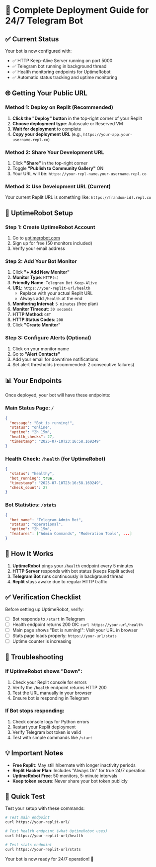 # 🚀 Complete Deployment Guide for 24/7 Telegram Bot

## ✅ Current Status
Your bot is now configured with:
- ✅ HTTP Keep-Alive Server running on port 5000
- ✅ Telegram bot running in background thread
- ✅ Health monitoring endpoints for UptimeRobot
- ✅ Automatic status tracking and uptime monitoring

## 🌐 Getting Your Public URL

### Method 1: Deploy on Replit (Recommended)
1. **Click the "Deploy" button** in the top-right corner of your Replit
2. **Choose deployment type**: Autoscale or Reserved VM
3. **Wait for deployment** to complete
4. **Copy your deployment URL** (e.g., `https://your-app.your-username.repl.co`)

### Method 2: Share Your Development URL
1. Click **"Share"** in the top-right corner
2. Toggle **"Publish to Community Gallery"** ON
3. Your URL will be: `https://your-repl-name.your-username.repl.co`

### Method 3: Use Development URL (Current)
Your current Replit URL is something like:
`https://[random-id].repl.co`

## 🤖 UptimeRobot Setup

### Step 1: Create UptimeRobot Account
1. Go to [uptimerobot.com](https://uptimerobot.com)
2. Sign up for free (50 monitors included)
3. Verify your email address

### Step 2: Add Your Bot Monitor
1. Click **"+ Add New Monitor"**
2. **Monitor Type**: `HTTP(s)`
3. **Friendly Name**: `Telegram Bot Keep-Alive`
4. **URL**: `https://your-replit-url/health`
   - Replace with your actual Replit URL
   - Always add `/health` at the end
5. **Monitoring Interval**: `5 minutes` (free plan)
6. **Monitor Timeout**: `30 seconds`
7. **HTTP Method**: `GET`
8. **HTTP Status Codes**: `200`
9. Click **"Create Monitor"**

### Step 3: Configure Alerts (Optional)
1. Click on your monitor name
2. Go to **"Alert Contacts"**
3. Add your email for downtime notifications
4. Set alert thresholds (recommended: 2 consecutive failures)

## 📊 Your Endpoints

Once deployed, your bot will have these endpoints:

### Main Status Page: `/`
```json
{
  "message": "Bot is running!",
  "status": "online",
  "uptime": "2h 15m",
  "health_checks": 27,
  "timestamp": "2025-07-10T23:16:58.169249"
}
```

### Health Check: `/health` (for UptimeRobot)
```json
{
  "status": "healthy",
  "bot_running": true,
  "timestamp": "2025-07-10T23:16:58.169249",
  "check_count": 27
}
```

### Bot Statistics: `/stats`
```json
{
  "bot_name": "Telegram Admin Bot",
  "status": "operational",
  "uptime": "2h 15m",
  "features": ["Admin Commands", "Moderation Tools", ...]
}
```

## 🔄 How It Works

1. **UptimeRobot** pings your `/health` endpoint every 5 minutes
2. **HTTP Server** responds with bot status (keeps Replit active)
3. **Telegram Bot** runs continuously in background thread
4. **Replit** stays awake due to regular HTTP traffic

## ✅ Verification Checklist

Before setting up UptimeRobot, verify:

- [ ] Bot responds to `/start` in Telegram
- [ ] Health endpoint returns 200 OK: `curl https://your-url/health`
- [ ] Main page shows "Bot is running!": Visit your URL in browser
- [ ] Stats page loads properly: `https://your-url/stats`
- [ ] Uptime counter is increasing

## 🔧 Troubleshooting

### If UptimeRobot shows "Down":
1. Check your Replit console for errors
2. Verify the `/health` endpoint returns HTTP 200
3. Test the URL manually in your browser
4. Ensure bot is responding in Telegram

### If Bot stops responding:
1. Check console logs for Python errors
2. Restart your Replit deployment
3. Verify Telegram bot token is valid
4. Test with simple commands like `/start`

## 💡 Important Notes

- **Free Replit**: May still hibernate with longer inactivity periods
- **Replit Hacker Plan**: Includes "Always On" for true 24/7 operation
- **UptimeRobot Free**: 50 monitors, 5-minute intervals
- **Keep token secure**: Never share your bot token publicly

## 🎯 Quick Test

Test your setup with these commands:

```bash
# Test main endpoint
curl https://your-replit-url/

# Test health endpoint (what UptimeRobot uses)
curl https://your-replit-url/health

# Test stats endpoint
curl https://your-replit-url/stats
```

Your bot is now ready for 24/7 operation! 🎉